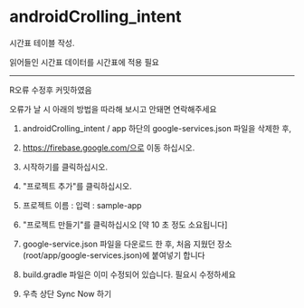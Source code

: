 # androidCrolling_intent
시간표 테이블 작성.

읽어들인 시간표 데이터를 시간표에 적용 필요

---------------------------------------

R오류 수정후 커밋하였음

오류가 날 시 아래의 방법을 따라해 보시고 안돼면 연락해주세요

1. androidCrolling_intent / app 하단의 google-services.json 파일을 삭제한 후,

2. https://firebase.google.com/으로 이동 하십시오.

3. 시작하기를 클릭하십시오.

4. "프로젝트 추가"를 클릭하십시오.

5. 프로젝트 이름 : 입력 : sample-app

6. "프로젝트 만들기"를 클릭하십시오 [약 10 초 정도 소요됩니다]

7. google-service.json 파일을 다운로드 한 후, 처음 지웠던 장소(root/app/google-services.json)에 붙여넣기 합니다

8. build.gradle 파일은 이미 수정되어 있습니다. 필요시 수정하세요

9. 우측 상단 Sync Now 하기

